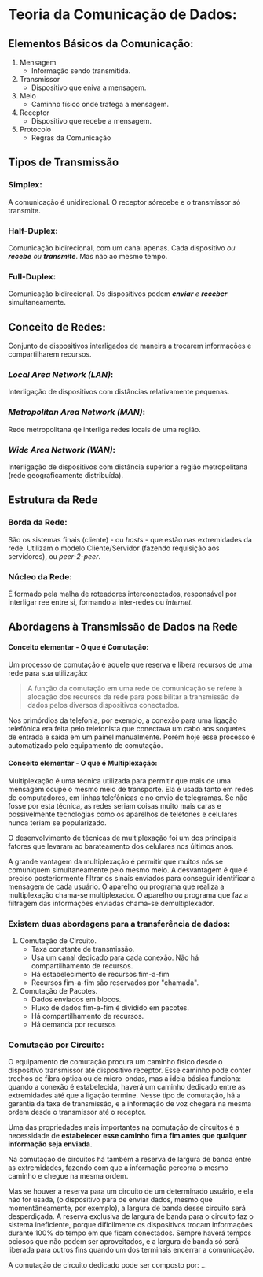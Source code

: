 # Teoria da Comunicação de Dados:

## Elementos Básicos da Comunicação:

1. Mensagem
    - Informação sendo transmitida.
2. Transmissor
    - Dispositivo que eniva a mensagem.
3. Meio
    - Caminho físico onde trafega a mensagem.
4. Receptor
    - Dispositivo que recebe a mensagem.
5. Protocolo
    - Regras da Comunicação

## Tipos de Transmissão

### Simplex:

A comunicação é unidirecional. O receptor sórecebe e o transmissor só transmite.

### Half-Duplex:

Comunicação bidirecional, com um canal apenas. Cada dispositivo *ou **recebe** ou **transmite***. Mas não ao mesmo tempo.

### Full-Duplex:

Comunicação bidirecional. Os dispositivos podem ***enviar** e **receber*** simultaneamente.

## Conceito de Redes:

Conjunto de dispositivos interligados de maneira a trocarem informações e compartilharem recursos.

### *Local Area Network (LAN)*:

Interligação de dispositivos com distâncias relativamente pequenas.

### *Metropolitan Area Network (MAN)*:

Rede metropolitana qe interliga redes locais de uma região.

### *Wide Area Network (WAN)*:

Interligação de dispositivos com distância superior a região metropolitana (rede geograficamente distribuída).

## Estrutura da Rede


### Borda da Rede:

São os sistemas finais (cliente) - ou *hosts* - que estão nas extremidades da rede. Utilizam o modelo Cliente/Servidor (fazendo requisição aos servidores), ou *peer-2-peer*.

### Núcleo da Rede:

É formado pela malha de roteadores interconectados, responsável por interligar ree entre si, formando a inter-redes ou *internet*.

## Abordagens à Transmissão de Dados na Rede

####  Conceito elementar - O que é Comutação:

Um processo de comutação é aquele que reserva e libera recursos de uma rede para sua utilização:

> A função da comutação em uma rede de comunicação se refere à alocação dos recursos da rede para possibilitar a transmissão de dados pelos diversos dispositivos conectados.


Nos primórdios da telefonia, por exemplo, a conexão para uma ligação telefônica era feita pelo telefonista que conectava um cabo aos soquetes de entrada e saída em um painel manualmente. Porém hoje esse processo é automatizado pelo equipamento de comutação.

#### Conceito elementar - O que é Multiplexação:

Multiplexação é uma técnica utilizada para permitir que mais de uma mensagem ocupe o mesmo meio de transporte. Ela é usada tanto em redes de computadores, em linhas telefônicas e no envio de telegramas. Se não fosse por esta técnica, as redes seriam coisas muito mais caras e possivelmente tecnologias como os aparelhos de telefones e celulares nunca teriam se popularizado.

O desenvolvimento de técnicas de multiplexação foi um dos principais fatores que levaram ao barateamento dos celulares nos últimos anos.

A grande vantagem da multiplexação é permitir que muitos nós se comuniquem simultaneamente pelo mesmo meio. A desvantagem é que é preciso posteriormente filtrar os sinais enviados para conseguir identificar a mensagem de cada usuário. O aparelho ou programa que realiza a multiplexação chama-se multiplexador. O aparelho ou programa que faz a filtragem das informações enviadas chama-se demultiplexador.

### Existem duas abordagens para a transferência de dados:

1. Comutação de Circuito.
    - Taxa constante de transmissão.
    - Usa um canal dedicado para cada conexão. Não há compartilhamento de recursos.
    - Há estabelecimento de recursos fim-a-fim
    - Recursos fim-a-fim são reservados por "chamada".
2. Comutação de Pacotes.
    - Dados enviados em blocos.
    - Fluxo de dados fim-a-fim é dividido em pacotes.
    - Há compartilhamento de recursos.
    - Há demanda por recursos

### Comutação por Circuito:

O equipamento de comutação procura um caminho físico desde o dispositivo transmissor até dispositivo receptor. Esse caminho pode conter trechos de fibra óptica ou de micro-ondas, mas a ideia básica funciona: quando a conexão é estabelecida, haverá um caminho dedicado entre as extremidades até que a ligação termine. Nesse tipo de comutação, há a garantia da taxa de transmissão, e a informação de voz chegará na mesma ordem desde o transmissor até o receptor.

Uma das propriedades mais importantes na comutação de circuitos é a necessidade de **estabelecer esse caminho fim a fim antes que qualquer informação seja enviada**.

Na comutação de circuitos há também a reserva de largura de banda entre as extremidades, fazendo com que a informação percorra o mesmo caminho e chegue na mesma ordem.

Mas se houver a reserva para um circuito de um determinado usuário, e ela não for usada, (o dispositivo para de enviar dados, mesmo que momentâneamente, por exemplo), a largura de banda desse circuito será desperdiçada. A reserva exclusiva de largura de banda para o circuito faz o sistema ineficiente, porque dificilmente os dispositivos trocam informações durante 100% do tempo em que ficam conectados. Sempre haverá tempos ociosos que não podem ser aproveitados, e a largura de banda só será liberada para outros fins quando um dos terminais encerrar a comunicação.

A comutação de circuito dedicado pode ser composto por:
...